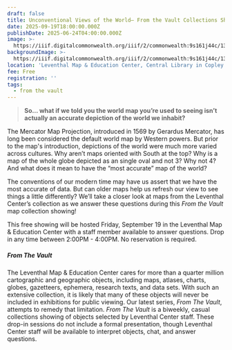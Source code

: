```yaml
---
draft: false
title: Unconventional Views of the World— From the Vault Collections Showing
date: 2025-09-19T18:00:00.000Z
publishDate: 2025-06-24T04:00:00.000Z
image: >-
  https://iiif.digitalcommonwealth.org/iiif/2/commonwealth:9s161j44c/135,711,9309,4585/,1200/0/default.jpg
backgroundImage: >-
  https://iiif.digitalcommonwealth.org/iiif/2/commonwealth:9s161j44c/135,711,9309,4585/,1200/0/default.jpg
location: 'Leventhal Map & Education Center, Central Library in Copley Square'
fee: Free
registration: ''
tags:
  - from the vault
---
```


> **So… what if we told you the world map you’re used to seeing isn’t actually an accurate depiction of the world we inhabit?**

The Mercator Map Projection, introduced in 1569 by Gerardus Mercator, has long been considered the default world map by Western powers. But prior to the map's introduction, depictions of the world were much more varied across cultures. Why aren’t maps oriented with South at the top? Why is a map of the whole globe depicted as an single oval and not 3? Why not 4? And what does it mean to have the “most accurate” map of the world?

The conventions of our modern time may have us assert that we have the most accurate of data. But can older maps help us refresh our view to see things a little differently? We’ll take a closer look at maps from the Leventhal Center’s collection as we answer these questions during this *From the Vault* map collection showing!

This free showing will be hosted Friday, September 19 in the Leventhal Map & Education Center with a staff member available to answer questions. Drop in any time between 2:00PM - 4:00PM. No reservation is required.

##### ***From The Vault***

The Leventhal Map & Education Center cares for more than a quarter million cartographic and geographic objects, including maps, atlases, charts, globes, gazetteers, ephemera, research texts, and data sets. With such an extensive collection, it is likely that many of these objects will never be included in exhibitions for public viewing. Our latest series, *From The Vault*, attempts to remedy that limitation. *From The Vault* is a biweekly, casual collections showing of objects selected by Leventhal Center staff. These drop-in sessions do not include a formal presentation, though Leventhal Center staff will be available to interpret objects, chat, and answer questions.
